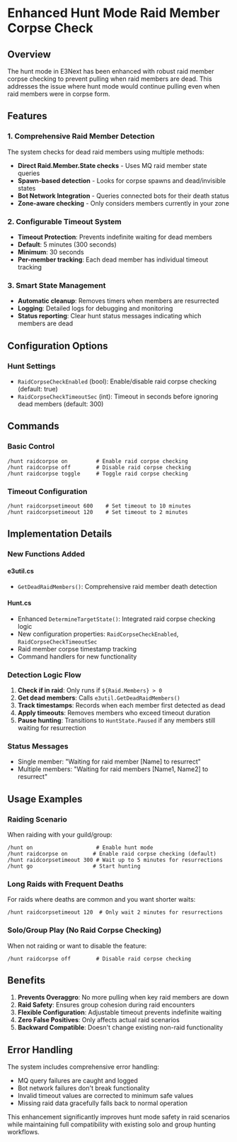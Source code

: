 # Enhanced Hunt Mode Raid Member Corpse Check

## Overview
The hunt mode in E3Next has been enhanced with robust raid member corpse checking to prevent pulling when raid members are dead. This addresses the issue where hunt mode would continue pulling even when raid members were in corpse form.

## Features

### 1. Comprehensive Raid Member Detection
The system checks for dead raid members using multiple methods:
- **Direct Raid.Member.State checks** - Uses MQ raid member state queries
- **Spawn-based detection** - Looks for corpse spawns and dead/invisible states  
- **Bot Network Integration** - Queries connected bots for their death status
- **Zone-aware checking** - Only considers members currently in your zone

### 2. Configurable Timeout System
- **Timeout Protection**: Prevents indefinite waiting for dead members
- **Default**: 5 minutes (300 seconds) 
- **Minimum**: 30 seconds
- **Per-member tracking**: Each dead member has individual timeout tracking

### 3. Smart State Management
- **Automatic cleanup**: Removes timers when members are resurrected
- **Logging**: Detailed logs for debugging and monitoring
- **Status reporting**: Clear hunt status messages indicating which members are dead

## Configuration Options

### Hunt Settings
- `RaidCorpseCheckEnabled` (bool): Enable/disable raid corpse checking (default: true)
- `RaidCorpseCheckTimeoutSec` (int): Timeout in seconds before ignoring dead members (default: 300)

## Commands

### Basic Control
```
/hunt raidcorpse on         # Enable raid corpse checking
/hunt raidcorpse off        # Disable raid corpse checking  
/hunt raidcorpse toggle     # Toggle raid corpse checking
```

### Timeout Configuration
```
/hunt raidcorpsetimeout 600    # Set timeout to 10 minutes
/hunt raidcorpsetimeout 120    # Set timeout to 2 minutes
```

## Implementation Details

### New Functions Added

#### e3util.cs
- `GetDeadRaidMembers()`: Comprehensive raid member death detection

#### Hunt.cs
- Enhanced `DetermineTargetState()`: Integrated raid corpse checking logic
- New configuration properties: `RaidCorpseCheckEnabled`, `RaidCorpseCheckTimeoutSec` 
- Raid member corpse timestamp tracking
- Command handlers for new functionality

### Detection Logic Flow
1. **Check if in raid**: Only runs if `${Raid.Members} > 0`
2. **Get dead members**: Calls `e3util.GetDeadRaidMembers()` 
3. **Track timestamps**: Records when each member first detected as dead
4. **Apply timeouts**: Removes members who exceed timeout duration
5. **Pause hunting**: Transitions to `HuntState.Paused` if any members still waiting for resurrection

### Status Messages
- Single member: "Waiting for raid member [Name] to resurrect"
- Multiple members: "Waiting for raid members [Name1, Name2] to resurrect"

## Usage Examples

### Raiding Scenario
When raiding with your guild/group:
```
/hunt on                    # Enable hunt mode
/hunt raidcorpse on        # Enable raid corpse checking (default)
/hunt raidcorpsetimeout 300 # Wait up to 5 minutes for resurrections
/hunt go                   # Start hunting
```

### Long Raids with Frequent Deaths
For raids where deaths are common and you want shorter waits:
```  
/hunt raidcorpsetimeout 120  # Only wait 2 minutes for resurrections
```

### Solo/Group Play (No Raid Corpse Checking)
When not raiding or want to disable the feature:
```
/hunt raidcorpse off        # Disable raid corpse checking
```

## Benefits

1. **Prevents Overaggro**: No more pulling when key raid members are down
2. **Raid Safety**: Ensures group cohesion during raid encounters
3. **Flexible Configuration**: Adjustable timeout prevents indefinite waiting
4. **Zero False Positives**: Only affects actual raid scenarios
5. **Backward Compatible**: Doesn't change existing non-raid functionality

## Error Handling

The system includes comprehensive error handling:
- MQ query failures are caught and logged
- Bot network failures don't break functionality  
- Invalid timeout values are corrected to minimum safe values
- Missing raid data gracefully falls back to normal operation

This enhancement significantly improves hunt mode safety in raid scenarios while maintaining full compatibility with existing solo and group hunting workflows.